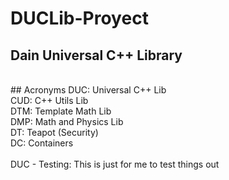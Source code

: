 # DUCLib-Proyect
## Dain Universal C++ Library
 <br>
## Acronyms
DUC: Universal C++ Lib <br>
CUD: C++ Utils Lib <br>
DTM: Template Math Lib <br>
DMP: Math and Physics Lib <br>
DT: Teapot (Security) <br>
DC: Containers <br>
 <br>
DUC - Testing: This is just for me to test things out

